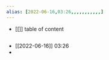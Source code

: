 ```yaml
---
alias: [2022-06-16,03:26,,,,,,,,,,,]
---
```

- [[]]
table of content
```toc
```

- [[2022-06-16]] 03:26
- 